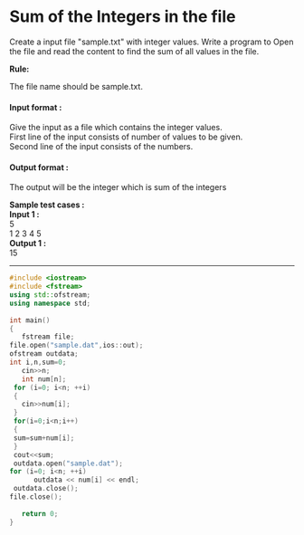 # Sum of the Integers in the file

Create a input file "sample.txt" with integer values. Write a program to Open the file and read the content to find the sum of all values in the file.


**Rule:**

The file name should be sample.txt.

#### Input format :
Give the input as a file which contains the integer values.
<br>
First line of the input consists of number of values to be given.
<br>
Second line of the input consists of the numbers.

#### Output format :
The output will be the integer which is sum of the integers

**Sample test cases :<br>
Input 1 :<br>**
5<br>
1 2 3 4 5<br>
**Output 1 :<br>**
15

---------------------------------------------------------------------------------------------------------------------------------------------------------------


```cpp
#include <iostream>
#include <fstream>
using std::ofstream; 
using namespace std;
 
int main()
{
   fstream file;
file.open("sample.dat",ios::out);
ofstream outdata;
int i,n,sum=0;
   cin>>n;
   int num[n];
 for (i=0; i<n; ++i)
 {
   cin>>num[i];
 }
 for(i=0;i<n;i++)
 {
 sum=sum+num[i];
 }
 cout<<sum;
 outdata.open("sample.dat"); 
for (i=0; i<n; ++i)
      outdata << num[i] << endl;
 outdata.close();
file.close();
    
   return 0;
}

```

